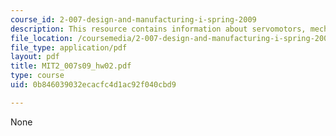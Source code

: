 ```yaml
---
course_id: 2-007-design-and-manufacturing-i-spring-2009
description: This resource contains information about servomotors, mechanisms & CAD.
file_location: /coursemedia/2-007-design-and-manufacturing-i-spring-2009/0b846039032ecacfc4d1ac92f040cbd9_MIT2_007s09_hw02.pdf
file_type: application/pdf
layout: pdf
title: MIT2_007s09_hw02.pdf
type: course
uid: 0b846039032ecacfc4d1ac92f040cbd9

---
```

None